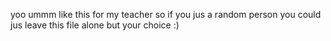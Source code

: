 yoo ummm like this for my teacher so if you jus a random person you could jus leave this file alone but your choice :)
